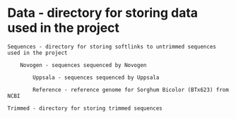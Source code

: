 # Data - directory for storing data used in the project

	Sequences - directory for storing softlinks to untrimmed sequences used in the project
		
		Novogen - sequences sequenced by Novogen

	        Uppsala - sequences sequenced by Uppsala

        	Reference - reference genome for Sorghum Bicolor (BTx623) from NCBI

	Trimmed - directory for storing trimmed sequences
